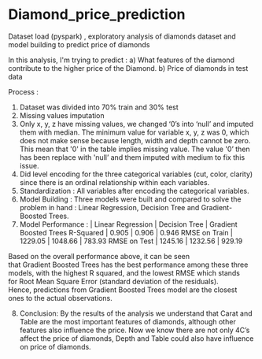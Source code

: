 # Diamond_price_prediction
Dataset load (pyspark) , exploratory analysis of diamonds dataset and model building to predict price of diamonds 

In this analysis, I'm trying to predict :
a) What features of the diamond contribute to the higher price of the Diamond.
b) Price of diamonds in test data

Process : 
1. Dataset was divided into 70% train and 30% test
2. Missing values imputation
3. Only x, y, z have missing values, we changed ‘0’s into ‘null’ and imputed them with median. The minimum value for variable x, y, z was 0, which does not make sense because length, width and depth cannot be zero. This mean that '0' in the table implies missing value. The value '0’ then has been replace with 'null’ and them imputed with medium to fix this issue.
4. Did level encoding for the three categorical variables (cut, color, clarity) since there is an ordinal relationship within each variables.
5. Standardization : All variables after encoding the categorical variables.
6. Model Building : Three models were built and compared to solve the problem in hand
                  : Linear Regression, Decision Tree and Gradient-Boosted Trees.
7. Model Performance :
                    |   Linear Regression |   Decision Tree   | Gradient Boosted Trees
R-Squared           |       0.905         |   0.906           | 0.946
RMSE on Train       |     1229.05         |   1048.66         | 783.93 
RMSE on Test        |     1245.16         |   1232.56         | 929.19 
 

Based on the overall performance above, it can be seen that Gradient Boosted Trees has the best performance among these three models, with the highest R squared, and the lowest RMSE which stands for Root Mean Square Error (standard deviation of the residuals). Hence, predictions from Gradient Boosted Trees model are the closest ones to the actual observations.

8. Conclusion: By the results of the analysis we understand that Carat and Table are the most important features of diamonds, although other features also influence the price.
               Now we know there are not only 4C’s affect the price of diamonds, Depth and Table could also have influence on price of diamonds.
